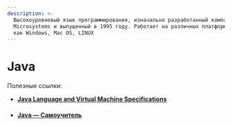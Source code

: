 ```yaml
---
description: >-
  Высокоуровневый язык программирования, изначально разработанный компанией Sun
  Microsystems и выпущенный в 1995 году. Работает на различных платформах, таких
  как Windows, Mac OS, LINUX
---
```


# Java

Полезные ссылки:

* ****[**Java Language and Virtual Machine Specifications**](https://docs.oracle.com/javase/specs/index.html)****
* #### [Java — Самоучитель](http://proglang.su/java)
